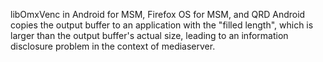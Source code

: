 libOmxVenc in Android for MSM, Firefox OS for MSM, and QRD Android copies the output buffer to an application with the "filled length", which is larger than the output buffer's actual size, leading to an information disclosure problem in the context of mediaserver.